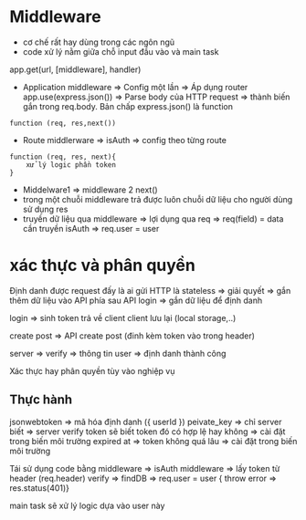 # Middleware
- cơ chế rất hay dùng trong các ngôn ngũ
- code xử lý nằm giữa chỗ input đầu vào và main task

app.get(url, [middleware], handler)
+ Application middleware => Config một lần => Áp dụng router
app.use(express.json()) => Parse body của HTTP request => thành biến gắn trong req.body. Bản chấp express.json() là function
```
function (req, res,next())
```
+ Route middlerware => isAuth
=> config theo từng route
```
function (req, res, next){
    xử lý logic phần token
}
```
- Middelware1 => middleware 2 next()
- trong một chuỗi middleware trả được luôn chuỗi dữ liệu cho người dùng sử dụng res
- truyền dữ liệu qua middleware => lợi dụng qua req
=> req(field) = data cần truyền
isAuth => req.user = user

# xác thực và phân quyền
Định danh được request đấy là ai gửi
HTTP là stateless => giải quyết => gắn thêm dữ liệu vào API phía sau API login => gắn dữ liệu để định danh

login => sinh token trả về client
client lưu lại (local storage,..)

create post => API create post (đinh kèm token vào trong header)

server => verify => thông tin user => định danh thành công 

Xác thực hay phân quyền tùy vào nghiệp vụ

## Thực hành
jsonwebtoken => mã hóa định danh ({ userId })
peivate_key => chỉ server biết => server verify token sẽ biết token đó có hợp lệ hay không => cài đặt trong biến môi trường
expired at => token không quá lâu => cài đặt trong biến môi trường

Tái sử dụng code bằng middleware => isAuth middleware
=> lấy token từ header (req.header)
verify => findDB => req.user = user  { throw error => res.status(401)}

main task sẽ xử lý logic dựa vào user này

